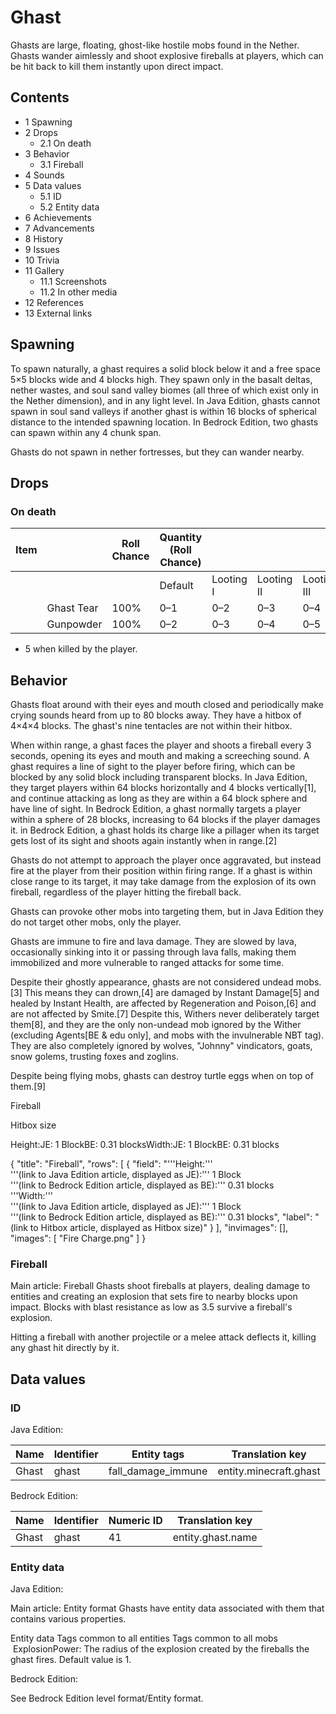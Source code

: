 # Ghast
Ghasts are large, floating, ghost-like hostile mobs found in the Nether. Ghasts wander aimlessly and shoot explosive fireballs at players, which can be hit back to kill them instantly upon direct impact.

## Contents
- 1 Spawning
- 2 Drops
	- 2.1 On death
- 3 Behavior
	- 3.1 Fireball
- 4 Sounds
- 5 Data values
	- 5.1 ID
	- 5.2 Entity data
- 6 Achievements
- 7 Advancements
- 8 History
- 9 Issues
- 10 Trivia
- 11 Gallery
	- 11.1 Screenshots
	- 11.2 In other media
- 12 References
- 13 External links

## Spawning
To spawn naturally, a ghast requires a solid block below it and a free space 5×5 blocks wide and 4 blocks high. They spawn only in the basalt deltas, nether wastes, and soul sand valley biomes (all three of which exist only in the Nether dimension), and in any light level. In Java Edition, ghasts cannot spawn in soul sand valleys if another ghast is within 16 blocks of spherical distance to the intended spawning location. In Bedrock Edition, two ghasts can spawn within any 4 chunk span.

Ghasts do not spawn in nether fortresses, but they can wander nearby.

## Drops
### On death
| Item |            | Roll Chance | Quantity (Roll Chance) |           |            |             |
|------|------------|-------------|------------------------|-----------|------------|-------------|
|      |            |             | Default                | Looting I | Looting II | Looting III |
|      | Ghast Tear | 100%        | 0–1                    | 0–2       | 0–3        | 0–4         |
|      | Gunpowder  | 100%        | 0–2                    | 0–3       | 0–4        | 0–5         |

- 5 when killed by the player.

## Behavior
Ghasts float around with their eyes and mouth closed and periodically make crying sounds heard from up to 80 blocks away. They have a hitbox of 4×4×4 blocks. The ghast's nine tentacles are not within their hitbox.

When within range, a ghast faces the player and shoots a fireball every 3 seconds, opening its eyes and mouth and making a screeching sound. A ghast requires a line of sight to the player before firing, which can be blocked by any solid block including transparent blocks. In Java Edition, they target players within 64 blocks horizontally and 4 blocks vertically[1], and continue attacking as long as they are within a 64 block sphere and have line of sight. In Bedrock Edition, a ghast normally targets a player within a sphere of 28 blocks, increasing to 64 blocks if the player damages it. in Bedrock Edition, a ghast holds its charge like a pillager when its target gets lost of its sight and shoots again instantly when in range.[2]

Ghasts do not attempt to approach the player once aggravated, but instead fire at the player from their position within firing range. If a ghast is within close range to its target, it may take damage from the explosion of its own fireball, regardless of the player hitting the fireball back.

Ghasts can provoke other mobs into targeting them, but in Java Edition they do not target other mobs, only the player.

Ghasts are immune to fire and lava damage. They are slowed by lava, occasionally sinking into it or passing through lava falls, making them immobilized and more vulnerable to ranged attacks for some time.

Despite their ghostly appearance, ghasts are not considered undead mobs.[3] This means they can drown,[4] are damaged by Instant Damage[5] and healed by Instant Health, are affected by Regeneration and Poison,[6] and are not affected by Smite.[7] Despite this, Withers never deliberately target them[8], and they are the only non-undead mob ignored by the Wither (excluding Agents‌[BE & edu  only], and mobs with the invulnerable NBT tag). They are also completely ignored by wolves, "Johnny" vindicators, goats, snow golems, trusting foxes and zoglins.

Despite being flying mobs, ghasts can destroy turtle eggs when on top of them.[9]


Fireball




Hitbox size


Height:JE: 1 BlockBE: 0.31 blocksWidth:JE: 1 BlockBE: 0.31 blocks 




{
    "title": "Fireball",
    "rows": [
        {
            "field": "'''Height:'''<br>'''(link to Java Edition article, displayed as JE):''' 1 Block<br>'''(link to Bedrock Edition article, displayed as BE):''' 0.31 blocks<br>'''Width:'''<br>'''(link to Java Edition article, displayed as JE):''' 1 Block<br>'''(link to Bedrock Edition article, displayed as BE):''' 0.31 blocks",
            "label": "(link to Hitbox article, displayed as Hitbox size)"
        }
    ],
    "invimages": [],
    "images": [
        "Fire Charge.png"
    ]
}
### Fireball
Main article: Fireball
Ghasts shoot fireballs at players, dealing damage to entities and creating an explosion that sets fire to nearby blocks upon impact. Blocks with blast resistance as low as 3.5 survive a fireball's explosion.

Hitting a fireball with another projectile or a melee attack deflects it, killing any ghast hit directly by it.


## Data values
### ID
Java Edition:

| Name  | Identifier | Entity tags        | Translation key        |
|-------|------------|--------------------|------------------------|
| Ghast | ghast      | fall_damage_immune | entity.minecraft.ghast |

Bedrock Edition:

| Name  | Identifier | Numeric ID | Translation key   |
|-------|------------|------------|-------------------|
| Ghast | ghast      | 41         | entity.ghast.name |

### Entity data
Java Edition:

Main article: Entity format
Ghasts have entity data associated with them that contains various properties.


 Entity data
Tags common to all entities
Tags common to all mobs
 ExplosionPower: The radius of the explosion created by the fireballs the ghast fires. Default value is 1.


Bedrock Edition:

See Bedrock Edition level format/Entity format.

